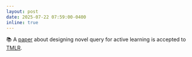 ```yaml
---
layout: post
date: 2025-07-22 07:59:00-0400
inline: true
---
```


📚 A [paper](https://yehogwon.github.io/csq/) about designing novel query for active learning is accepted to [TMLR](https://jmlr.org/tmlr/).